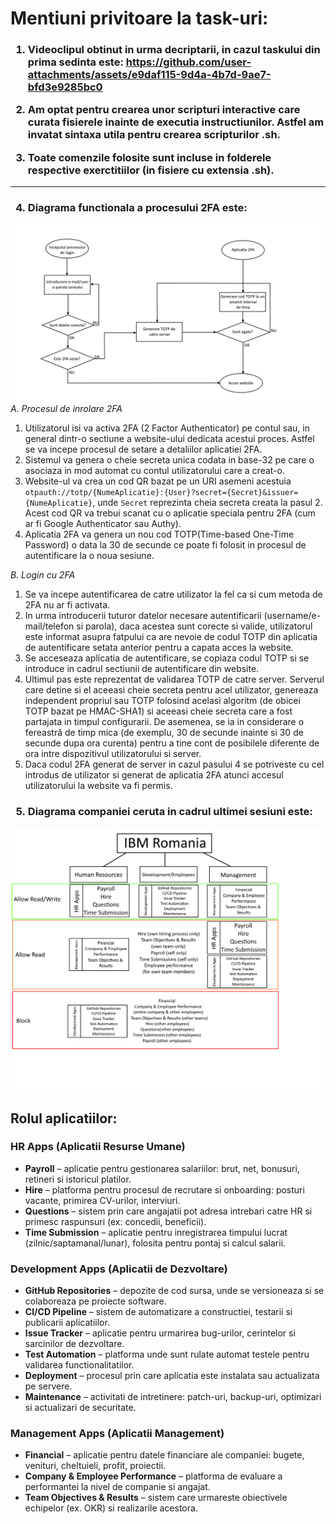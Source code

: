 <h1>Mentiuni privitoare la task-uri:</h1>
<h3>
  
1) Videoclipul obtinut in urma decriptarii, in cazul taskului din prima sedinta este:
https://github.com/user-attachments/assets/e9daf115-9d4a-4b7d-9ae7-bfd3e9285bc0

2) Am optat pentru crearea unor scripturi interactive care curata fisierele inainte de executia instructiunilor. Astfel am invatat sintaxa utila pentru crearea scripturilor .sh. 

3) Toate comenzile folosite sunt incluse in folderele respective exerctitiilor (in fisiere cu extensia .sh).
</h3>

-----------------------------------------------------------------------------------------------------

<h3>
  
4) Diagrama functionala a procesului 2FA este:
</h3>

![](Exercise1_3/solution.png)
<i>A. Procesul de inrolare 2FA</i>
  1. Utilizatorul isi va activa 2FA (2 Factor Authenticator) pe contul sau, in general dintr-o sectiune a website-ului dedicata acestui proces. Astfel se va incepe procesul de setare a detaliilor aplicatiei 2FA.
  2. Sistemul va genera o cheie secreta unica codata in base-32 pe care o asociaza in mod automat cu contul utilizatorului care a creat-o.
  3. Website-ul va crea un cod QR bazat pe un URI asemeni acestuia <code>otpauth://totp/{NumeAplicatie}:{User}?secret={Secret}&issuer={NumeAplicatie}</code>, unde <code>Secret</code> reprezinta cheia secreta creata la pasul 2. Acest cod QR va trebui scanat cu o aplicatie speciala pentru 2FA (cum ar fi Google Authenticator sau Authy).
  4. Aplicatia 2FA va genera un nou cod TOTP(Time-based One-Time Password) o data la 30 de secunde ce poate fi folosit in procesul de autentificare la o noua sesiune.

<i>B. Login cu 2FA</i>
  1. Se va incepe autentificarea de catre utilizator la fel ca si cum metoda de 2FA nu ar fi activata.
  2. In urma introducerii tuturor datelor necesare autentificarii (username/e-mail/telefon si parola), daca acestea sunt corecte si valide, utilizatorul este informat asupra fatpului ca are nevoie de codul TOTP din aplicatia de autentificare setata anterior pentru a capata acces la website.
  3. Se acceseaza aplicatia de autentificare, se copiaza codul TOTP si se introduce in cadrul sectiunii de autentificare din website.
  4. Ultimul pas este reprezentat de validarea TOTP de catre server. Serverul care detine si el aceeasi cheie secreta pentru acel utilizator, genereaza independent propriul sau TOTP folosind acelasi algoritm (de obicei TOTP bazat pe HMAC-SHA1) si aceeasi cheie secreta care a fost partajata in timpul configurarii. De asemenea, se ia in considerare o fereastră de timp mica (de exemplu, 30 de secunde inainte si 30 de secunde dupa ora curenta) pentru a tine cont de posibilele diferente de ora intre dispozitivul utilizatorului si server.
  5. Daca codul 2FA generat de server in cazul pasului 4 se potriveste cu cel introdus de utilizator si generat de aplicatia 2FA atunci accesul utilizatorului la website va fi permis.

<h3>
  
5) Diagrama companiei ceruta in cadrul ultimei sesiuni este:
</h3>

![](Exercise2_3/solution.png)

<h2>Rolul aplicatiilor:</h2>
<h3>HR Apps (Aplicatii Resurse Umane)</h3>
<ul>
  <li><b>Payroll</b> – aplicatie pentru gestionarea salariilor: brut, net, bonusuri, retineri si istoricul platilor.</li>
  <li><b>Hire</b> – platforma pentru procesul de recrutare si onboarding: posturi vacante, primirea CV-urilor, interviuri.</li>
  <li><b>Questions</b> – sistem prin care angajatii pot adresa intrebari catre HR si primesc raspunsuri (ex: concedii, beneficii).</li>
  <li><b>Time Submission</b> – aplicatie pentru inregistrarea timpului lucrat (zilnic/saptamanal/lunar), folosita pentru pontaj si calcul salarii.</li>
</ul>

<h3>Development Apps (Aplicatii de Dezvoltare)</h3>
<ul>
  <li><b>GitHub Repositories</b> – depozite de cod sursa, unde se versioneaza si se colaboreaza pe proiecte software.</li>
  <li><b>CI/CD Pipeline</b> – sistem de automatizare a constructiei, testarii si publicarii aplicatiilor.</li>
  <li><b>Issue Tracker</b> – aplicatie pentru urmarirea bug-urilor, cerintelor si sarcinilor de dezvoltare.</li>
  <li><b>Test Automation</b> – platforma unde sunt rulate automat testele pentru validarea functionalitatilor.</li>
  <li><b>Deployment</b> – procesul prin care aplicatia este instalata sau actualizata pe servere.</li>
  <li><b>Maintenance</b> – activitati de intretinere: patch-uri, backup-uri, optimizari si actualizari de securitate.</li>
</ul>

<h3>Management Apps (Aplicatii Management)</h3>
<ul>
  <li><b>Financial</b> – aplicatie pentru datele financiare ale companiei: bugete, venituri, cheltuieli, profit, proiectii.</li>
  <li><b>Company & Employee Performance</b> – platforma de evaluare a performantei la nivel de companie si angajat.</li>
  <li><b>Team Objectives & Results</b> – sistem care urmareste obiectivele echipelor (ex. OKR) si realizarile acestora.</li>
</ul>
